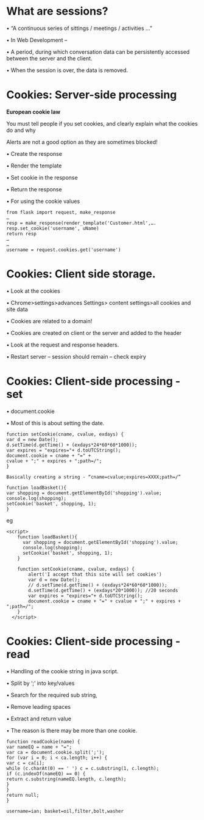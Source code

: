 # What are sessions?

• “A continuous series of sittings / meetings / activities …”

• In Web Development –

• A period, during which conversation data can be persistently accessed
between the server and the client.

• When the session is over, the data is removed. 

# Cookies: Server-side processing

**European cookie law**

You must tell people if you set cookies, and clearly explain what the
cookies do and why

Alerts are not a good option as they are sometimes blocked!


• Create the response

• Render the template

• Set cookie in the response

• Return the response

• For using the cookie values
```
from flask import request, make_response
…
resp = make_response(render_template('Customer.html',….
resp.set_cookie('username', uName)
return resp
…
…
username = request.cookies.get('username')
```
# Cookies: Client side storage.

• Look at the cookies

• Chrome>settings>advances Settings> content settings>all cookies and site
data

• Cookies are related to a domain!

• Cookies are created on client or the server and added to the header

• Look at the request and response headers.

• Restart server – session should remain – check expiry

# Cookies: Client-side processing - set

• document.cookie

• Most of this is about
setting the date.

```
function setCookie(cname, cvalue, exdays) {
var d = new Date();
d.setTime(d.getTime() + (exdays*24*60*60*1000));
var expires = "expires="+ d.toUTCString();
document.cookie = cname + "=" +
cvalue + ";" + expires + ";path=/";
}
```

```
Basically creating a string - “cname=cvalue;expires=XXXX;path=/”
```
```
function loadBasket(){
var shopping = document.getElementById('shopping').value;
console.log(shopping);
setCookie('basket', shopping, 1);
}
```
eg
```
<script>
    function loadBasket(){
      var shopping = document.getElementById('shopping').value;
      console.log(shopping);
      setCookie('basket', shopping, 1);
    }

    function setCookie(cname, cvalue, exdays) {
        alert('I accept that this site will set cookies')
        var d = new Date();
        // d.setTime(d.getTime() + (exdays*24*60*60*1000));
        d.setTime(d.getTime() + (exdays*20*1000)); //20 seconds
        var expires = "expires="+ d.toUTCString();
        document.cookie = cname + "=" + cvalue + ";" + expires + ";path=/";
    }
  </script>
```

# Cookies: Client-side processing - read
• Handling of the cookie
string in java script.

• Split by ‘;’ into
key/values

• Search for the required
sub string,

• Remove leading spaces

• Extract and return
value


• The reason is there
may be more than one
cookie.
```
function readCookie(name) {
var nameEQ = name + "=";
var ca = document.cookie.split(';');
for (var i = 0; i < ca.length; i++) {
var c = ca[i];
while (c.charAt(0) == ' ') c = c.substring(1, c.length);
if (c.indexOf(nameEQ) == 0) {
return c.substring(nameEQ.length, c.length);
}
}
return null;
}
```
```
username=ian; basket=oil,filter,bolt,washer
```
